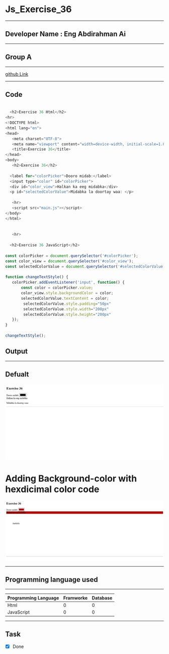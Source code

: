 
 # Js_Exercise_36
 
 ***
 
 ## Developer Name : Eng Abdirahman Ai
 
 ***
 
 ## Group A
 
 ***
 [github Link](https://github.com/engai2025/All-js)
 
 ***
 
 ## Code
 
 ~~~ Javascript
 
   <h2>Exercise 36 Html</h2>
 <hr>
<!DOCTYPE html>
<html lang="en">
<head>
    <meta charset="UTF-8">
    <meta name="viewport" content="width=device-width, initial-scale=1.0">
    <title>Exercise 36</title>
</head>
<body>
    <h2>Exercise 36</h2>
    
   <label for="colorPicker">Dooro midab:</label>
   <input type="color" id="colorPicker">
   <div id="color_view">Halkan ka eeg midabka</div>
   <p id="selectedColorValue">Midabka la doortay waa: </p>

    <hr>
    <script src="main.js"></script>
</body>
</html>


    <hr>

   <h2>Exercise 36 JavaScript</h2>
 
const colorPicker = document.querySelector('#colorPicker');
const color_view = document.querySelector('#color_view');
const selectedColorValue = document.querySelector('#selectedColorValue');

function changeTextStyle() {
    colorPicker.addEventListener('input', function() {
        const color = colorPicker.value;
        color_view.style.backgroundColor = color;
        selectedColorValue.textContent = color;
         selectedColorValue.style.padding="50px"
         selectedColorValue.style.width="200px"
         selectedColorValue.style.height="200px"
    });
}

changeTextStyle();


 ~~~
 
 
  
 
 ## Output
 
 ***
 ## Defualt
 ![Output The Code](../36-Exercise/Assets/Capture1.PNG)

 # Adding Background-color with hexdicimal color code
 ![Output The Code](../36-Exercise/Assets/Capture2.PNG)
 
 
 
 
 
 ***
 
  
 
 ## Programming language used
 
 ***
 
 |Programming Language |Framworke | Database
 |:-------------------|:----------|:--------
 |Html                |0          |0
 |JavaScript          |0          |0
 
 ***
 
 ## Task
 
 - [x] Done
 